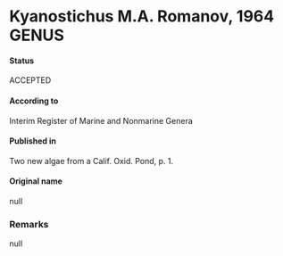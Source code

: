 # Kyanostichus M.A. Romanov, 1964 GENUS

#### Status
ACCEPTED

#### According to
Interim Register of Marine and Nonmarine Genera

#### Published in
Two new algae from a Calif. Oxid. Pond, p. 1.

#### Original name
null

### Remarks
null